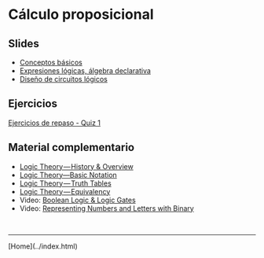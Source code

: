 # Cálculo proposicional


## Slides

- [Conceptos básicos](../slides/01.2-Logica.pdf)  
- [Expresiones lógicas, álgebra declarativa](../slides/01.3-Logica.pdf)  
- [Diseño de circuitos lógicos](../slides/01.4-DisenoLogico.pdf)  
    
<!--
- [Implicaciones y derivaciones lógicas](../slides/02.1-ImplicacionesyDerivaciones.pdf)  
-->

## Ejercicios

[Ejercicios de repaso - Quiz 1](01-Ejercicios-CalculoProposiciones.pdf)  

<!--
[Ejercicios de repaso - Quiz 2](02-Ejercicios-Proposiciones.pdf)  
-->

## Material complementario

- [Logic Theory — History & Overview](https://blog.usejournal.com/logic-theory-history-overview-35087146b3b7)  
- [Logic Theory—Basic Notation](https://towardsdatascience.com/logic-theory-basic-notation-d8cf44cb297b)  
- [Logic Theory — Truth Tables](https://towardsdatascience.com/logic-theory-truth-tables-de313f78a16a)  
- [Logic Theory — Equivalency](https://towardsdatascience.com/logic-theory-equivalency-f5251af2b549)  
- Video: [Boolean Logic & Logic Gates](https://youtu.be/gI-qXk7XojA)  
- Video: [Representing Numbers and Letters with Binary](https://www.youtube.com/watch?v=1GSjbWt0c9M)  

<!--

- Presentación: [Basics of Digital Logical Design](http://web.cse.ohio-state.edu/~teodorescu.1/download/teaching/cse675.au08/Cse675.02.D.LogicDesign_part1.pdf)  
- Video: [How Computers Calculate - the ALU](https://www.youtube.com/watch?v=1I5ZMmrOfnA)  

-->


<BR>
<HR>
[Home](../index.html)
<BR>
